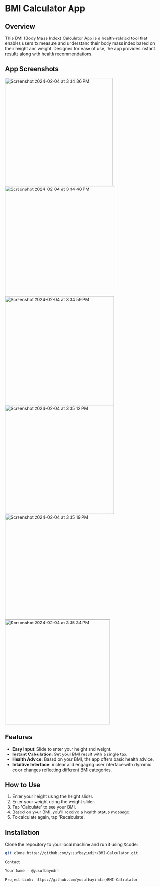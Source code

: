 # BMI Calculator App

## Overview
This BMI (Body Mass Index) Calculator App is a health-related tool that enables users to measure and understand their body mass index based on their height and weight. Designed for ease of use, the app provides instant results along with health recommendations.

## App Screenshots
<img width="354" alt="Screenshot 2024-02-04 at 3 34 36 PM" src="https://github.com/yusufbayindir/BMI-Calculator/assets/126359377/1b257b0c-58f9-4fda-8908-a2648a8afb0f">
<img width="362" alt="Screenshot 2024-02-04 at 3 34 48 PM" src="https://github.com/yusufbayindir/BMI-Calculator/assets/126359377/d15a2804-ebd2-409f-adc2-69a91df26b41">
<img width="358" alt="Screenshot 2024-02-04 at 3 34 59 PM" src="https://github.com/yusufbayindir/BMI-Calculator/assets/126359377/4c6bb2db-5b2b-4aff-a991-b1c4f0f96078">
<img width="358" alt="Screenshot 2024-02-04 at 3 35 12 PM" src="https://github.com/yusufbayindir/BMI-Calculator/assets/126359377/e00e65a1-3c50-4a7e-839c-339e19e62c37">
<img width="346" alt="Screenshot 2024-02-04 at 3 35 19 PM" src="https://github.com/yusufbayindir/BMI-Calculator/assets/126359377/db4a7c3a-d19d-42cb-8c20-9612bb3ed837">
<img width="345" alt="Screenshot 2024-02-04 at 3 35 34 PM" src="https://github.com/yusufbayindir/BMI-Calculator/assets/126359377/3e21cd0a-ba1b-462e-b5f2-2da1f9a943c3">






## Features
- **Easy Input**: Slide to enter your height and weight.
- **Instant Calculation**: Get your BMI result with a single tap.
- **Health Advice**: Based on your BMI, the app offers basic health advice.
- **Intuitive Interface**: A clear and engaging user interface with dynamic color changes reflecting different BMI categories.

## How to Use
1. Enter your height using the height slider.
2. Enter your weight using the weight slider.
3. Tap 'Calculate' to see your BMI.
4. Based on your BMI, you'll receive a health status message.
5. To calculate again, tap 'Recalculate'.

## Installation
Clone the repository to your local machine and run it using Xcode:

```bash
git clone https://github.com/yusufbayindir/BMI-Calculator.git

Contact

Your Name - @yusufbayndrr

Project Link: https://github.com/yusufbayindir/BMI-Calculator
